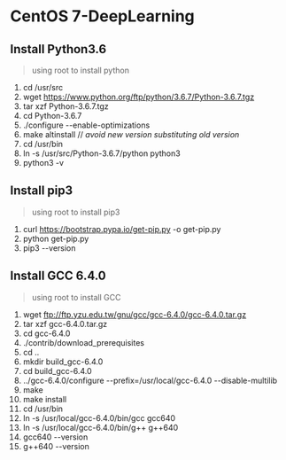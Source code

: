 # CentOS 7-DeepLearning
## Install Python3.6
> using root to install python
1. cd /usr/src
2. wget https://www.python.org/ftp/python/3.6.7/Python-3.6.7.tgz
3. tar xzf Python-3.6.7.tgz
4. cd Python-3.6.7
5. ./configure --enable-optimizations
6. make altinstall // *avoid new version substituting old version*
7. cd /usr/bin
8. ln -s /usr/src/Python-3.6.7/python python3
9. python3 -v
## Install pip3
> using root to install pip3
1. curl https://bootstrap.pypa.io/get-pip.py -o get-pip.py
2. python get-pip.py
3. pip3 --version
## Install GCC 6.4.0
> using root to install GCC
1. wget ftp://ftp.yzu.edu.tw/gnu/gcc/gcc-6.4.0/gcc-6.4.0.tar.gz
2. tar xzf gcc-6.4.0.tar.gz
3. cd gcc-6.4.0
4. ./contrib/download_prerequisites
5. cd ..
6. mkdir build_gcc-6.4.0
7. cd build_gcc-6.4.0
8. ../gcc-6.4.0/configure --prefix=/usr/local/gcc-6.4.0 --disable-multilib
9. make
10. make install
11. cd /usr/bin
12. ln -s /usr/local/gcc-6.4.0/bin/gcc gcc640
13. ln -s /usr/local/gcc-6.4.0/bin/g++ g++640
14. gcc640 --version
15. g++640 --version

